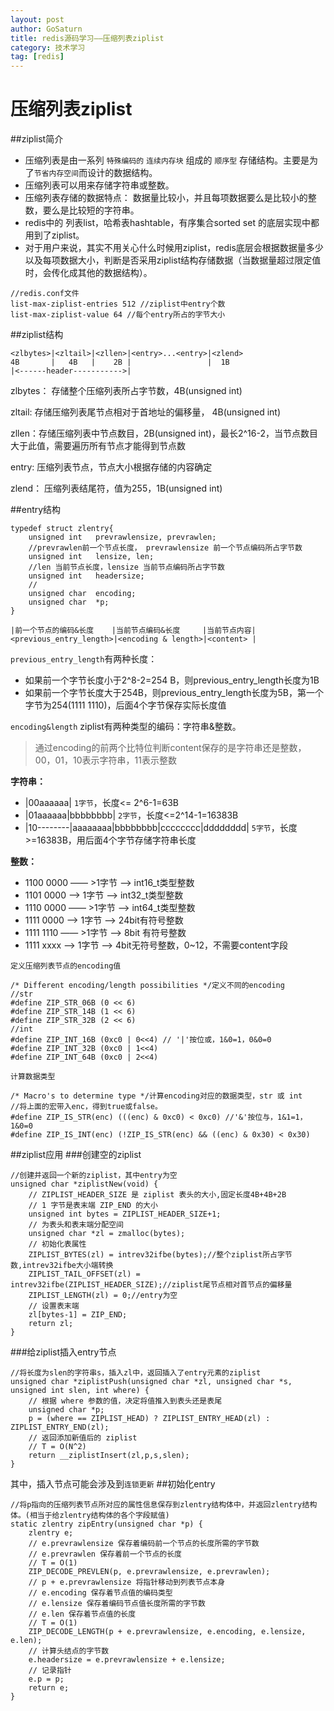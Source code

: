 ```yaml
---
layout: post
author: GoSaturn
title: redis源码学习——压缩列表ziplist
category: 技术学习
tag: [redis]
---
```

# 压缩列表ziplist
##ziplist简介

 - 压缩列表是由一系列 `特殊编码的` `连续内存块` 组成的 `顺序型` 存储结构。主要是为了`节省内存空间`而设计的数据结构。
 - 压缩列表可以用来存储字符串或整数。
 - 压缩列表存储的数据特点： 数据量比较小，并且每项数据要么是比较小的整数，要么是比较短的字符串。
 - redis中的 列表list，哈希表hashtable，有序集合sorted set 的底层实现中都用到了ziplist。
 - 对于用户来说，其实不用关心什么时候用ziplist，redis底层会根据数据量多少以及每项数据大小，判断是否采用ziplist结构存储数据（当数据量超过限定值时，会传化成其他的数据结构）。

```
//redis.conf文件
list-max-ziplist-entries 512 //ziplist中entry个数
list-max-ziplist-value 64 //每个entry所占的字节大小
```

##ziplist结构
```
<zlbytes>|<zltail>|<zllen>|<entry>...<entry>|<zlend>
4B       |   4B   |    2B |                 |  1B
|<------header----------->|  
```

zlbytes： 存储整个压缩列表所占字节数，4B(unsigned int)

zltail: 存储压缩列表尾节点相对于首地址的偏移量， 4B(unsigned int)

zllen：存储压缩列表中节点数目，2B(unsigned int)，最长2^16-2，当节点数目大于此值，需要遍历所有节点才能得到节点数

entry: 压缩列表节点，节点大小根据存储的内容确定

zlend： 压缩列表结尾符，值为255，1B(unsigned int)

##entry结构

```
typedef struct zlentry{
	unsigned int   prevrawlensize, prevrawlen;
	//prevrawlen前一个节点长度， prevrawlensize 前一个节点编码所占字节数
	unsigned int   lensize, len;
	//len 当前节点长度，lensize 当前节点编码所占字节数
	unsigned int   headersize;
	//
	unsigned char  encoding;
	unsigned char  *p;
}
```


```
|前一个节点的编码&长度    |当前节点编码&长度     |当前节点内容|
<previous_entry_length>|<encoding & length>|<content> |
```
`previous_entry_length`有两种长度：

 - 如果前一个字节长度小于2^8-2=254 B，则previous_entry_length长度为1B
 - 如果前一个字节长度大于254B，则previous_entry_length长度为5B，第一个字节为254(1111 1110)，后面4个字节保存实际长度值

`encoding&length` ziplist有两种类型的编码：字符串&整数。
>通过encoding的前两个比特位判断content保存的是字符串还是整数，00，01，10表示字符串，11表示整数

**字符串：**

 -  |00aaaaaa|  `1字节`，长度<= 2^6-1=63B
 -  |01aaaaaa|bbbbbbbb|  `2字节`，长度<=2^14-1=16383B
 -  |10--------|aaaaaaaa|bbbbbbbb|cccccccc|dddddddd|  `5字节`，长度>=16383B，用后面4个字节存储字符串长度

**整数：**
 
 - 1100 0000 —— >1字节 ——> int16_t类型整数
 - 1101 0000 ——> 1字节 ——> int32_t类型整数
 - 1110 0000 —— >1字节 ——> int64_t类型整数
 - 1111 0000 ——> 1字节 ——> 24bit有符号整数
 - 1111 1110 —— >1字节 ——> 8bit 有符号整数
 - 1111 xxxx ——> 1字节 ——> 4bit无符号整数，0~12，不需要content字段


`定义压缩列表节点的encoding值`

```
/* Different encoding/length possibilities */定义不同的encoding
//str
#define ZIP_STR_06B (0 << 6)
#define ZIP_STR_14B (1 << 6)
#define ZIP_STR_32B (2 << 6)
//int
#define ZIP_INT_16B (0xc0 | 0<<4) // '|'按位或，1&0=1，0&0=0
#define ZIP_INT_32B (0xc0 | 1<<4)
#define ZIP_INT_64B (0xc0 | 2<<4)
```

`计算数据类型`

```
/* Macro's to determine type */计算encoding对应的数据类型，str 或 int
//将上面的宏带入enc，得到true或false。
#define ZIP_IS_STR(enc) (((enc) & 0xc0) < 0xc0) //'&'按位与，1&1=1，1&0=0
#define ZIP_IS_INT(enc) (!ZIP_IS_STR(enc) && ((enc) & 0x30) < 0x30)

```

##ziplist应用
###创建空的ziplist
```
//创建并返回一个新的ziplist，其中entry为空
unsigned char *ziplistNew(void) {
    // ZIPLIST_HEADER_SIZE 是 ziplist 表头的大小,固定长度4B+4B+2B
    // 1 字节是表末端 ZIP_END 的大小
    unsigned int bytes = ZIPLIST_HEADER_SIZE+1;
    // 为表头和表末端分配空间
    unsigned char *zl = zmalloc(bytes);
    // 初始化表属性
    ZIPLIST_BYTES(zl) = intrev32ifbe(bytes);//整个ziplist所占字节数,intrev32ifbe大小端转换
    ZIPLIST_TAIL_OFFSET(zl) = intrev32ifbe(ZIPLIST_HEADER_SIZE);//ziplist尾节点相对首节点的偏移量
    ZIPLIST_LENGTH(zl) = 0;//entry为空
    // 设置表末端
    zl[bytes-1] = ZIP_END;
    return zl;
}
```

###给ziplist插入entry节点
```
//将长度为slen的字符串s，插入zl中，返回插入了entry元素的ziplist
unsigned char *ziplistPush(unsigned char *zl, unsigned char *s, unsigned int slen, int where) {
    // 根据 where 参数的值，决定将值推入到表头还是表尾
    unsigned char *p;
    p = (where == ZIPLIST_HEAD) ? ZIPLIST_ENTRY_HEAD(zl) : ZIPLIST_ENTRY_END(zl);
    // 返回添加新值后的 ziplist
    // T = O(N^2)
    return __ziplistInsert(zl,p,s,slen);
}
```
其中，插入节点可能会涉及到`连锁更新`
##初始化entry
```
//将p指向的压缩列表节点所对应的属性信息保存到zlentry结构体中，并返回zlentry结构体。(相当于给zlentry结构体的各个字段赋值)
static zlentry zipEntry(unsigned char *p) {
    zlentry e;
    // e.prevrawlensize 保存着编码前一个节点的长度所需的字节数
    // e.prevrawlen 保存着前一个节点的长度
    // T = O(1)
    ZIP_DECODE_PREVLEN(p, e.prevrawlensize, e.prevrawlen);
    // p + e.prevrawlensize 将指针移动到列表节点本身
    // e.encoding 保存着节点值的编码类型
    // e.lensize 保存着编码节点值长度所需的字节数
    // e.len 保存着节点值的长度
    // T = O(1)
    ZIP_DECODE_LENGTH(p + e.prevrawlensize, e.encoding, e.lensize, e.len);
    // 计算头结点的字节数
    e.headersize = e.prevrawlensize + e.lensize;
    // 记录指针
    e.p = p; 
    return e;
}
```
